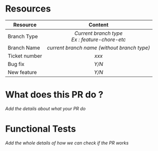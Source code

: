 # Resources

| Resource      |                     Content                      |
|---------------|:------------------------------------------------:|
| Branch Type   | *Current branch type<br/>Ex : feature-chore-etc* |
| Branch Name   |   *current branch name (without branch type)*    |
| Ticket number |                      *xxx*                       |
| Bug fix       |                      *Y/N*                       |
| New feature   |                      *Y/N*                       |

# What does this PR do ?

*Add the details about what your PR do*

# Functional Tests

*Add the whole details of how we can check if the PR works*
